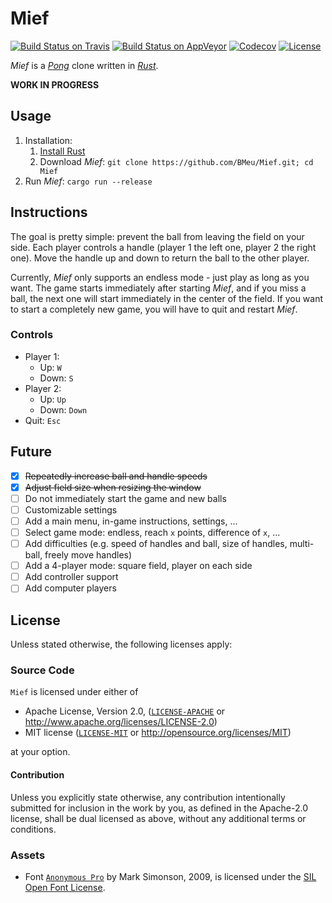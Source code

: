 # Mief

[![Build Status on Travis](https://travis-ci.org/BMeu/Mief.svg?branch=master)](https://travis-ci.org/BMeu/Mief)
[![Build Status on AppVeyor](https://ci.appveyor.com/api/projects/status/xxukbycd0en6kvr8?svg=true)](https://ci.appveyor.com/project/BMeu/mief)
[![Codecov](https://codecov.io/gh/BMeu/Mief/branch/master/graph/badge.svg)](https://codecov.io/gh/BMeu/Mief)
[![License](https://img.shields.io/github/license/BMeu/Mief.svg)](README.md)

_Mief_ is a [_Pong_](https://en.wikipedia.org/wiki/Pong) clone written in [_Rust_](https://www.rust-lang.org/en-US/).

**WORK IN PROGRESS**

## Usage

1. Installation:
   1. [Install Rust](https://rustup.rs/)
   2. Download _Mief_: `git clone https://github.com/BMeu/Mief.git; cd Mief`
2. Run _Mief_: `cargo run --release`

## Instructions

The goal is pretty simple: prevent the ball from leaving the field on your side. Each player controls a handle
(player 1 the left one, player 2 the right one). Move the handle up and down to return the ball to the other player.

Currently, _Mief_ only supports an endless mode - just play as long as you want. The game starts immediately after
starting _Mief_, and if you miss a ball, the next one will start immediately in the center of the field. If you want to
start a completely new game, you will have to quit and restart _Mief_.

### Controls

* Player 1:
  * Up: `W`
  * Down: `S`
* Player 2:
  * Up: `Up`
  * Down: `Down`
* Quit: `Esc`

## Future

- [X] ~~Repeatedly increase ball and handle speeds~~
- [X] ~~Adjust field size when resizing the window~~
- [ ] Do not immediately start the game and new balls
- [ ] Customizable settings
- [ ] Add a main menu, in-game instructions, settings, ...
- [ ] Select game mode: endless, reach `x` points, difference of `x`, ...
- [ ] Add difficulties (e.g. speed of handles and ball, size of handles, multi-ball, freely move handles)
- [ ] Add a 4-player mode: square field, player on each side
- [ ] Add controller support
- [ ] Add computer players

## License

Unless stated otherwise, the following licenses apply:

### Source Code

`Mief` is licensed under either of

 * Apache License, Version 2.0, ([`LICENSE-APACHE`](LICENSE-APACHE) or http://www.apache.org/licenses/LICENSE-2.0)
 * MIT license ([`LICENSE-MIT`](LICENSE-MIT) or http://opensource.org/licenses/MIT)

at your option.

#### Contribution

Unless you explicitly state otherwise, any contribution intentionally submitted
for inclusion in the work by you, as defined in the Apache-2.0 license, shall be dual licensed as above, without any
additional terms or conditions.

### Assets

* Font [`Anonymous Pro`](https://fontlibrary.org/en/font/anonymous-pro) by Mark Simonson, 2009, is licensed under the 
  [SIL Open Font License](http://scripts.sil.org/OFL).
